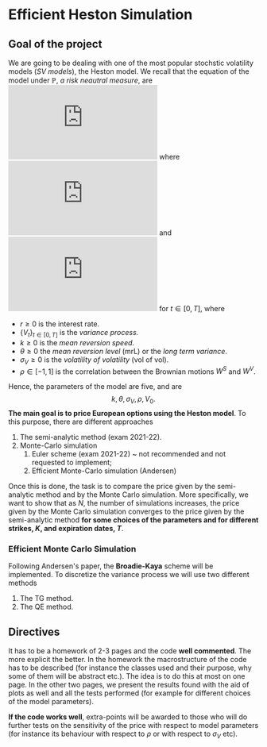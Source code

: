 # Efficient Heston Simulation

## Goal of the project
We are going to be dealing with one of the most popular stochstic volatility models (*SV models*), the Heston model. We recall that the equation of the model under $\mathbb{P}$, *a risk neautral measure*, are
![Stock equation](https://latex.codecogs.com/gif.latex?%5Cfrac%7BdS_t%7D%7BS_t%7D%20%3D%20r%20dt%20&plus;%20%5Csqrt%7BV_t%7DdW_t%5ES%2C%5C%5C)
where
![Variance equation](https://latex.codecogs.com/gif.latex?dV_t%20%3D%20k%28%5Ctheta%20-%20V_t%29dt%20&plus;%20%5Csigma_V%20%5Csqrt%7BV_t%7D%20dW_t%5EV%2C)
and
![correlation](https://latex.codecogs.com/gif.latex?dW%5ES_t%20d%20W%5EV_t%20%3D%20%5Crho%20dt%2C)
for $t \in [0,T]$, where
- $r \geq 0$ is the interest rate.
- $\{V_t\}_{t \in [0,T]}$ is the *variance process.*
- $k \geq 0$ is the *mean reversion speed*.
- $\theta \geq 0$ the *mean reversion level* (mrL) or the *long term variance*.
- $\sigma_V \geq 0$ is the *volatility of volatility* (vol of vol).
- $\rho \in [-1,1]$ is the correlation between the Brownian motions $W^S$ and $W^V$.

Hence, the parameters of the model are five, and are
$$k, \theta, \sigma_V, \rho, V_0.$$
**The main goal is to price European options using the Heston model**.
To this purpose, there are different approaches
<ol>
  <li>The semi-analytic method (exam 2021-22).</li>
  <li>Monte-Carlo simulation
    <ol>
      <li>Euler scheme (exam 2021-22) ~ not recommended and not requested to implement;</li>
      <li>Efficient Monte-Carlo simulation (Andersen)</li>
    </ol>
  </li>
</ol>

Once this is done, the task is to compare the price given by the semi-analytic method and by the Monte Carlo simulation. More specifically, we want to show that as $N$, the number of simulations increases, the price given by the Monte Carlo simulation converges to the price given by the semi-analytic method **for some choices of the parameters and for different strikes, $K$, and expiration dates, $T$**.
### Efficient Monte Carlo Simulation
Following Andersen's paper, the **Broadie-Kaya** scheme will be implemented. To discretize the variance process we will use two different methods
<ol>
    <li>The TG method.</li>
    <li>The QE method.</li>
</ol>

## Directives
It has to be a homework of 2-3 pages and the code **well commented**. The more explicit the better. In the homework the macrostructure of the code has to be described (for instance the classes used and their purpose, why some of them will be abstract etc.). The idea is to do this at most on one page. In the other two pages, we present the results found with the aid of plots as well and all the tests performed (for example for different choices of the model parameters).

**If the code works well**, extra-points will be awarded to those who will do further tests on the sensitivity of the price with respect to model parameters (for instance its behaviour with respect to $\rho$ or with respect to $\sigma_V$ etc). 
